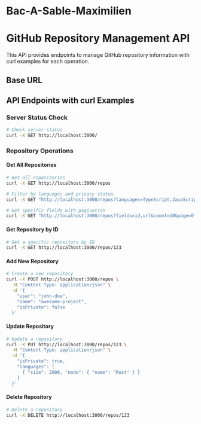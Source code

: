 # Bac-A-Sable-Maximilien

# GitHub Repository Management API

This API provides endpoints to manage GitHub repository information with curl examples for each operation.

## Base URL

## API Endpoints with curl Examples

### Server Status Check

```bash
# Check server status
curl -X GET http://localhost:3000/
```

### Repository Operations

#### Get All Repositories

```bash
# Get all repositories
curl -X GET http://localhost:3000/repos

# Filter by languages and privacy status
curl -X GET "http://localhost:3000/repos?languages=TypeScript,JavaScript&isPrivate=false"

# Get specific fields with pagination
curl -X GET "http://localhost:3000/repos?fields=id,url&count=10&page=0"
```

#### Get Repository by ID

```bash
# Get a specific repository by ID
curl -X GET http://localhost:3000/repos/123
```

#### Add New Repository

```bash
# Create a new repository
curl -X POST http://localhost:3000/repos \
  -H "Content-Type: application/json" \
  -d '{
    "user": "john-doe",
    "name": "awesome-project",
    "isPrivate": false
  }'
```

#### Update Repository

```bash
# Update a repository
curl -X PUT http://localhost:3000/repos/123 \
  -H "Content-Type: application/json" \
  -d '{
    "isPrivate": true,
    "languages": [
      { "size": 2000, "node": { "name": "Rust" } }
    ]
  }'
```

#### Delete Repository

```bash
# Delete a repository
curl -X DELETE http://localhost:3000/repos/123
```

